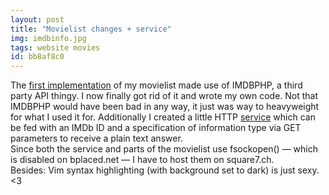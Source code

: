 ```yaml
---
layout: post
title: "Movielist changes + service"
img: imdbinfo.jpg
tags: website movies
id: bb8af8c0
---
```


The [first implementation](?a=132c1dbb) of my movielist made use of IMDBPHP, a third party API thingy. I now finally got rid of it and wrote my own code. Not that IMDBPHP would have been bad in any way, it just was way to heavyweight for what I used it for. Additionally I created a little HTTP [service](?c=service) which can be fed with an IMDb ID and a specification of information type via GET parameters to receive a plain text answer.  
Since both the service and parts of the movielist use fsockopen() — which is disabled on bplaced.net — I have to host them on square7.ch.  
Besides: Vim syntax highlighting (with background set to dark) is just sexy. &lt;3